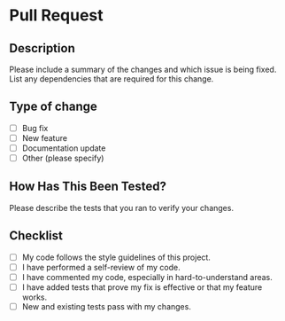 # Pull Request

## Description

Please include a summary of the changes and which issue is being fixed. List any dependencies that are required for this change.

## Type of change

- [ ] Bug fix
- [ ] New feature
- [ ] Documentation update
- [ ] Other (please specify)

## How Has This Been Tested?

Please describe the tests that you ran to verify your changes.

## Checklist

- [ ] My code follows the style guidelines of this project.
- [ ] I have performed a self-review of my code.
- [ ] I have commented my code, especially in hard-to-understand areas.
- [ ] I have added tests that prove my fix is effective or that my feature works.
- [ ] New and existing tests pass with my changes.
